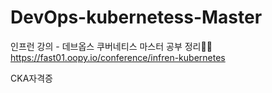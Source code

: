 # DevOps-kubernetess-Master
인프런 강의 - 데브옵스 쿠버네티스 마스터 공부 정리🧑‍💻 <br>
https://fast01.oopy.io/conference/infren-kubernetes

CKA자격증
